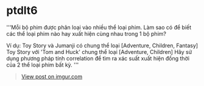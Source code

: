 # ptdlt6
'''Mỗi bộ phim được phân loại vào nhiều thể loại phim.
Làm sao có để biết các thể loại phim nào hay xuất hiện cùng nhau trong 1 bộ phim?

Ví dụ: Toy Story và Jumanji có chung thể loại [Adventure, Children, Fantasy] 
Toy Story với 'Tom and Huck' chung thể loại [Adventure, Children]
Hãy sử dụng phương pháp tính correlation để tìm ra xác suất xuất hiện đồng thời của 2 thể loại phim bất kỳ.
'''
<blockquote class="imgur-embed-pub" lang="en" data-id="LKXEjxW"><a href="https://imgur.com/LKXEjxW">View post on imgur.com</a></blockquote><script async src="//s.imgur.com/min/embed.js" charset="utf-8"></script>
